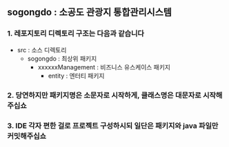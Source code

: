 ## sogongdo : 소공도 관광지 통합관리시스템

### 1. 레포지토리 디렉토리 구조는 다음과 같습니다

- src : 소스 디렉토리
  - sogongdo : 최상위 패키지
    - xxxxxxManagement : 비즈니스 유스케이스 패키지
      - entity : 엔터티 패키지

### 2. 당연하지만 패키지명은 소문자로 시작하게, 클래스명은 대문자로 시작해주십쇼

### 3. IDE 각자 편한 걸로 프로젝트 구성하시되 일단은 패키지와 java 파일만 커밋해주십쇼
